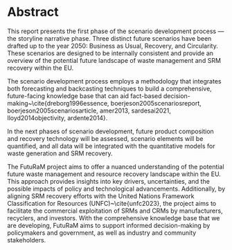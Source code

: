 # Abstract

This report presents the first phase of the scenario development process — the storyline narrative phase. Three distinct future scenarios have been drafted up to the year 2050: Business as Usual, Recovery, and Circularity. These scenarios are designed to be internally consistent and provide an overview of the potential future landscape of waste management and SRM recovery within the EU.

The scenario development process employs a methodology that integrates both forecasting and backcasting techniques to build a comprehensive, future-facing knowledge base that can aid fact-based decision-making~\cite{dreborg1996essence, boerjeson2005scenariosreport, boerjeson2005scenariosarticle, amer2013, sardesai2021, lloyd2014objectivity, ardente2014}.

In the next phases of scenario development, future product composition and recovery technology will be assessed, scenario elements will be quantified, and all data will be integrated with the quantitative models for waste generation and SRM recovery.

The FutuRaM project aims to offer a nuanced understanding of the potential future waste management and resource recovery landscape within the EU. This approach provides insights into key drivers, uncertainties, and the possible impacts of policy and technological advancements. Additionally, by aligning SRM recovery efforts with the United Nations Framework Classification for Resources (UNFC)~\cite{unfc2023}, the project aims to facilitate the commercial exploitation of SRMs and CRMs by manufacturers, recyclers, and investors. With the comprehensive knowledge base that we are developing, FutuRaM aims to support informed decision-making by policymakers and government, as well as industry and community stakeholders.
